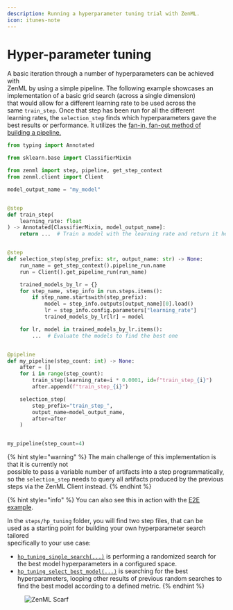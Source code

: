 ```yaml
---
description: Running a hyperparameter tuning trial with ZenML.
icon: itunes-note
---
```


# Hyper-parameter tuning

A basic iteration through a number of hyperparameters can be achieved with\
ZenML by using a simple pipeline. The following example showcases an\
implementation of a basic grid search (across a single dimension)\
that would allow for a different learning rate to be used across the\
same `train_step`. Once that step has been run for all the different\
learning rates, the `selection_step` finds which hyperparameters gave the\
best results or performance. It utilizes the [fan-in, fan-out method of\
building a pipeline.](../../how-to/pipeline-development/build-pipelines/fan-in-fan-out.md)

```python
from typing import Annotated

from sklearn.base import ClassifierMixin

from zenml import step, pipeline, get_step_context
from zenml.client import Client

model_output_name = "my_model"


@step
def train_step(
    learning_rate: float
) -> Annotated[ClassifierMixin, model_output_name]:
    return ...  # Train a model with the learning rate and return it here. 


@step
def selection_step(step_prefix: str, output_name: str) -> None:
    run_name = get_step_context().pipeline_run.name
    run = Client().get_pipeline_run(run_name)

    trained_models_by_lr = {}
    for step_name, step_info in run.steps.items():
        if step_name.startswith(step_prefix):
            model = step_info.outputs[output_name][0].load()
            lr = step_info.config.parameters["learning_rate"]
            trained_models_by_lr[lr] = model

    for lr, model in trained_models_by_lr.items():
        ...  # Evaluate the models to find the best one


@pipeline
def my_pipeline(step_count: int) -> None:
    after = []
    for i in range(step_count):
        train_step(learning_rate=i * 0.0001, id=f"train_step_{i}")
        after.append(f"train_step_{i}")

    selection_step(
        step_prefix="train_step_",
        output_name=model_output_name,
        after=after
    )


my_pipeline(step_count=4)
```

{% hint style="warning" %}
The main challenge of this implementation is that it is currently not\
possible to pass a variable number of artifacts into a step programmatically,\
so the `selection_step` needs to query all artifacts produced by the previous\
steps via the ZenML Client instead.
{% endhint %}

{% hint style="info" %}
You can also see this in action with the [E2E example](https://github.com/zenml-io/zenml/tree/main/examples/e2e).

In the `steps/hp_tuning` folder, you will find two step files, that can be\
used as a starting point for building your own hyperparameter search tailored\
specifically to your use case:

* [`hp_tuning_single_search(...)`](https://github.com/zenml-io/zenml/blob/main/examples/e2e/steps/hp_tuning/hp_tuning_single_search.py) is performing a randomized search for the best model hyperparameters in a configured space.
* [`hp_tuning_select_best_model(...)`](https://github.com/zenml-io/zenml/blob/main/examples/e2e/steps/hp_tuning/hp_tuning_select_best_model.py) is searching for the best hyperparameters, looping other results of previous random searches to find the best model according to a defined metric.
{% endhint %}

<figure><img src="https://static.scarf.sh/a.png?x-pxid=f0b4f458-0a54-4fcd-aa95-d5ee424815bc" alt="ZenML Scarf"><figcaption></figcaption></figure>
